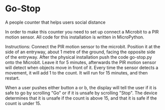 # Go-Stop
A people counter that helps users social distance

In order to make this counter you need to set up connect a Microbit to a PIR motion sensor. 
All code for this installation is written in MicroPython.

Instructions:
Connect the PIR motion sensor to the microbit. Position it at the side of an entryway, about 1 metre of the ground, facing the opposite side of the entryway. After the physical installation push the code go-stop.py onto the Microbit. Leave it for 5 minutes, afterwards the PIR motion sensor will detect when objects move in front of it. Every time the sensor detects a movement, it will add 1 to the count. It will run for 15 minutes, and then restart. 

When a user pushes either button a or b, the display will tell the user if it is safe to go by scrolling "Go" or if it is unsafe by scrolling "Stop". The device determines that it is unsafe if the count is above 15, and that it is safe if the count is under 15. 
